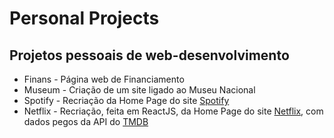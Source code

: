 # Personal Projects

## Projetos pessoais de web-desenvolvimento
* Finans - Página web de Financiamento
* Museum - Criação de um site ligado ao Museu Nacional
* Spotify - Recriação da Home Page do site [Spotify](https://www.spotify.com/us/)
* Netflix - Recriação, feita em ReactJS, da Home Page do site [Netflix](https://www.netflix.com/br-en/), com dados pegos da API do [TMDB](https://www.themoviedb.org/)